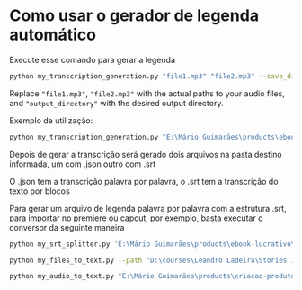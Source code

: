 # Como usar o gerador de legenda automático

Execute esse comando para gerar a legenda

```bash
python my_transcription_generation.py "file1.mp3" "file2.mp3" --save_dir "output_directory"
```

Replace `"file1.mp3"`, `"file2.mp3"` with the actual paths to your audio files, and `"output_directory"` with the desired output directory.

Exemplo de utilização:

```bash
python my_transcription_generation.py "E:\Mário Guimarães\products\ebook-lucrativo\pro\ads\criativos\video\v1\audios\V1-1-cut-aprimorado-v2.wav" --save_dir "E:\Mário Guimarães\products\ebook-lucrativo\pro\ads\criativos\video\v1\audios\legendas"
```

Depois de gerar a transcrição será gerado dois arquivos na pasta destino informada, um com .json outro com .srt

O .json tem a transcrição palavra por palavra, o .srt tem a transcrição do texto por blocos

Para gerar um arquivo de legenda palavra por palavra com a estrutura .srt, para importar no premiere ou capcut, por exemplo, basta executar o conversor da seguinte maneira

```bash
python my_srt_splitter.py 'E:\Mário Guimarães\products\ebook-lucrativo\pro\ads\criativos\video\v1\audios\legendas\0_V1-1-cut-aprimorado-v2.json' 'E:\Mário Guimarães\products\ebook-lucrativo\pro\ads\criativos\video\v1\audios\legendas\V1-1-cut-aprimorado-v2.srt' 4
```

```bash
python my_files_to_text.py --path "D:\courses\Leandro Ladeira\Stories 10x" --all_files mp4 --output_txt --output_srt --output_json
```

```bash
python my_audio_to_text.py "E:\Mário Guimarães\products\criacao-produto-perpetuo\0f1be034444e4fc98fd0fcb2441f673d-1739619871707.mp4" --save_dir "E:\Mário Guimarães\products\criacao-produto-perpetuo"
```

